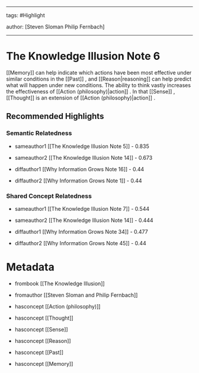 




---

tags: #Highlight

author: [Steven Sloman Philip Fernbach]

---
# The Knowledge Illusion Note 6




 [[Memory]]  can help indicate which actions have been most effective under similar conditions in the  [[Past]] , and  [[Reason|reasoning]]  can help predict what will happen under new conditions. The ability to think vastly increases the effectiveness of  [[Action (philosophy)|action]] . In that  [[Sense]] ,  [[Thought]]  is an extension of  [[Action (philosophy)|action]] .


## Recommended Highlights

### Semantic Relatedness


- sameauthor1 [[The Knowledge Illusion Note 5]] - 0.835

- sameauthor2 [[The Knowledge Illusion Note 14]] - 0.673

- diffauthor1 [[Why Information Grows Note 16]] - 0.44

- diffauthor2 [[Why Information Grows Note 1]] - 0.44
### Shared Concept Relatedness


- sameauthor1 [[The Knowledge Illusion Note 7]] - 0.544

- sameauthor2 [[The Knowledge Illusion Note 14]] - 0.444

- diffauthor1 [[Why Information Grows Note 34]] - 0.477

- diffauthor2 [[Why Information Grows Note 45]] - 0.44
# Metadata


- frombook [[The Knowledge Illusion]]

- fromauthor [[Steven Sloman and Philip Fernbach]]

- hasconcept [[Action (philosophy)]]

- hasconcept [[Thought]]

- hasconcept [[Sense]]

- hasconcept [[Reason]]

- hasconcept [[Past]]

- hasconcept [[Memory]]